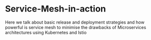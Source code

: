 # Service-Mesh-in-action
Here we talk about basic release and deployment strategies and how powerful is service mesh to minimise the drawbacks of Microservices architectures using Kubernetes and Istio
